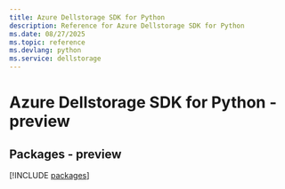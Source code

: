 ```yaml
---
title: Azure Dellstorage SDK for Python
description: Reference for Azure Dellstorage SDK for Python
ms.date: 08/27/2025
ms.topic: reference
ms.devlang: python
ms.service: dellstorage
---
```

# Azure Dellstorage SDK for Python - preview
## Packages - preview
[!INCLUDE [packages](dellstorage-index.md)]